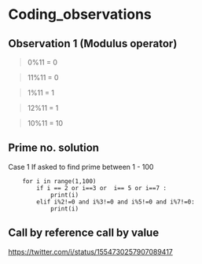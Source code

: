 # Coding_observations

 ## Observation 1 (Modulus operator)
 
 
   > 0%11 = 0
   
   > 11%11 = 0
   
   > 1%11 = 1

   > 12%11 = 1

   > 10%11 = 10

## Prime no. solution 
   Case 1 If asked to find prime between 1 - 100
	
		for i in range(1,100)
			if i == 2 or i==3 or  i== 5 or i==7 : 
				print(i)
 			elif i%2!=0 and i%3!=0 and i%5!=0 and i%7!=0:
 				print(i)
 				

## Call by reference call by value
https://twitter.com/i/status/1554730257907089417
